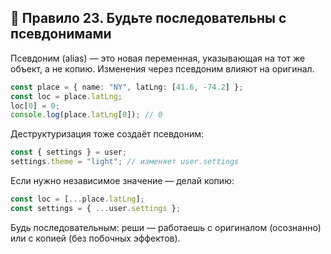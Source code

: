 ## 🧩 Правило 23. Будьте последовательны с псевдонимами

Псевдоним (alias) — это новая переменная, указывающая на тот же объект, а не копию.
Изменения через псевдоним влияют на оригинал.

```ts
const place = { name: "NY", latLng: [41.6, -74.2] };
const loc = place.latLng;
loc[0] = 0;
console.log(place.latLng[0]); // 0
```

Деструктуризация тоже создаёт псевдоним:

```ts
const { settings } = user;
settings.theme = "light"; // изменяет user.settings
```

Если нужно независимое значение — делай копию:

```ts
const loc = [...place.latLng];
const settings = { ...user.settings };
```

Будь последовательным:
реши — работаешь с оригиналом (осознанно) или с копией (без побочных эффектов).

